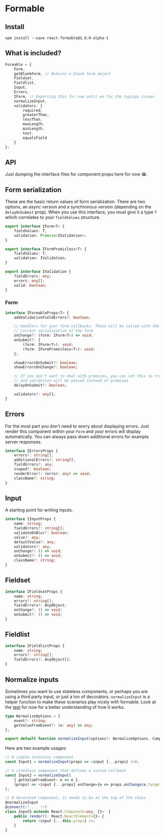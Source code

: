 # Formable


## Install
```
npm install --save react-formable@1.0.0-alpha-1
```

## What is included?

```ts
Formable = {
    Form,
    getBlankForm, // Returns a blank form object
    Fieldset,
    Fieldlist,
    Input,
    Errors,
    IForm, // Exporting this for now until we fix the typings issues
    normalizeInput,
    validators: {
        required,
        greaterThan,
        lessThan,
        maxLength,
        minLength,
        test,
        equalsField
    }
};
```

## API

Just dumping the interface files for component props here for now :joy:.

## Form serialization

These are the basic return values of form serialization. There are two options, an async version and a synchronous version (depending on the `delayOnSubmit` prop). When you use this interface, you must give it a type `T` which correlates to your `fieldValues` structure.

```ts
export interface IForm<T> {
    fieldValues: T;
    validation: Promise<IValidation>;
}

export interface IFormPromisless<T> {
    fieldValues: T;
    validation: IValidation;
}

export interface IValidation {
    fieldErrors: any;
    errors: any[];
    valid: boolean;
}
```

### Form

```ts
interface IFormableProps<T> {
    addValidationFieldErrors?: boolean;

    // Handlers for your form callbacks. These will be called with the
    // current serialization of the form
    onChange?: (form: IForm<T>) => void;
    onSubmit?: {
        (form: IForm<T>): void;
        (form: IFormPromisless<T>): void;
    };

    showErrorsOnSubmit?: boolean;
    showErrorsOnChange?: boolean;

    // If you don't want to deal with promises, you can set this to true
    // and validation will be passed instead of promises
    delayOnSubmit?: boolean;

    validators?: any[];
}
```

## Errors

For the most part you don't need to worry about displaying errors. Just render this component within your `Form` and your errors will display automatically. You can always pass down additional errors for example server responses.

```ts
interface IErrorsProps {
    errors?: string[];
    additionalErrors?: string[];
    fieldErrors?: any;
    scoped?: boolean;
    renderError?: (error: any) => void;
    className?: string;
}
```

## Input

A starting point for writing inputs.

```ts
interface IInputProps {
    name: string;
    fieldErrors?: string[];
    validateOnBlur?: boolean;
    value?: any;
    defaultValue?: any;
    validators?: any;
    onChange?: () => void;
    onSubmit?: () => void;
    className?: string;
}
```

## Fieldset

```ts
interface IFieldsetProps {
    name: string;
    errors?: string[];
    fieldErrors?: AnyObject;
    onChange?: () => void;
    onSubmit?: () => void;
}
```

## Fieldlist

```ts
interface IFieldlistProps {
    name: string;
    errors?: string[];
    fieldErrors?: AnyObject[];
}
```

## Normalize inputs

Sometimes you want to use stateless components, or perhaps you are using a third party input, or just a ton of decorators. `normalizeInput` is a helper function to make these scenarios play nicely with formable. Look at the [test](https://github.com/willowtreeapps/react-formable/blob/v1/src/__tests__/normalizeInput-test.js) for now for a better understanding of how it works.

```ts
type NormalizeOptions = {
    event?: string;
    getValueFromEvent?: (e: any) => any;
};

export default function normalizeInput(options?: NormalizeOptions, Component?: any): any {}
```

Here are two example usages:

```ts
// A simple stateless component
const Input1 = normalizeInput(props => <input {...props} />);

// A stateless component that defines a custom callback
const Input2 = normalizeInput(
    { getValueFromEvent: e => e },
    (props) => <input {...props} onChange={e => props.onChange(e.target.value)} />
);

// A decorated component, it needs to be at the top of the chain
@normalizeInput
@connect(/* ... */)
class Input5 extends React.Component<any, {}>  {
    public render(): React.ReactElement<{}> {
        return <input {...this.props} />;
    }
}
```
